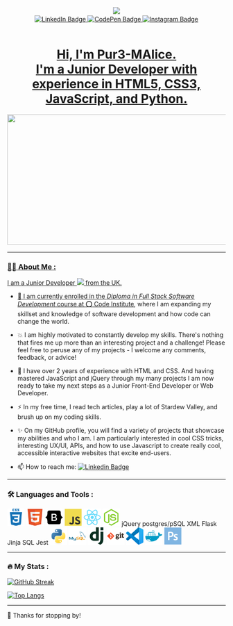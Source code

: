 <div id="header" align="center">
  <img src="https://media.giphy.com/media/paTz7UZbPfTZFRYnnB/giphy.gif" width="120"/>
  <div id="badges">
    <a href="https://www.linkedin.com/in/alice-ford-042729174/">
      <img src="https://img.shields.io/badge/LinkedIn-blue?style=for-the-badge&logo=linkedin&logoColor=white" alt="LinkedIn Badge"/>
    </a>
    <a href="https://codepen.io/Pure_MAlice">
      <img src= "https://img.shields.io/badge/Codepen-000000?style=for-the-badge&logo=codepen&logoColor=white" alt="CodePen Badge"/>
    </a>
    <a href="https://www.instagram.com/as_ford/">
      <img src="https://img.shields.io/badge/Instagram-E4405F?style=for-the-badge&logo=instagram&logoColor=white" alt="Instagram Badge"/
    </a>
  </div>
  <img src="https://komarev.com/ghpvc/?username=Pure3-MAlice&style=flat-square&color=blue" alt=""/>
  <h1>Hi, I'm Pur3-MAlice.<br>I'm a Junior Developer with experience in HTML5, CSS3, JavaScript, and Python.</h1>
  <div align="center">
    <img src="https://media.giphy.com/media/L1R1tvI9svkIWwpVYr/giphy.gif" width="600" height="300"/>
  </div>   
</div>

---

### :woman_technologist: About Me :
I am a Junior Developer <img src="https://media.giphy.com/media/WUlplcMpOCEmTGBtBW/giphy.gif" width="30"> from the UK.

- :telescope: I am currently enrolled in the _Diploma in Full Stack Software Development_ course at [:o: Code Institute](https://codeinstitute.net), where I am expanding my skillset and knowledge of software development and how code can change the world.

- :boom: I am highly motivated to constantly develop my skills. There's nothing that fires me up more than an interesting project and a challenge! Please feel free to peruse any of my projects - I welcome any comments, feedback, or advice!

- :seedling: I have over 2 years of experience with HTML and CSS. And having mastered JavaScript and jQuery through my many projects I am now ready to take my next steps as a Junior Front-End Developer or Web Developer.

- :zap: In my free time, I read tech articles, play a lot of Stardew Valley, and brush up on my coding skills.

- :sparkles: On my GitHub profile, you will find a variety of projects that showcase my abilities and who I am. I am particularly interested in cool CSS tricks, interesting UX/UI, APIs, and how to use Javascript to create really cool, accessible interactive websites that excite end-users. 

- :mailbox: How to reach me: [![Linkedin Badge](https://img.shields.io/badge/-Alice-blue?style=flat&logo=Linkedin&logoColor=white)](https://www.linkedin.com/in/alice-ford-042729174/)


---

### :hammer_and_wrench: Languages and Tools :
<div>
  <img src="https://github.com/devicons/devicon/blob/master/icons/css3/css3-plain-wordmark.svg"  title="CSS3" alt="CSS" width="40" height="40"/>
  <img src="https://github.com/devicons/devicon/blob/master/icons/html5/html5-original.svg" title="HTML5" alt="HTML" width="40" height="40"/>
  <img src="https://github.com/devicons/devicon/blob/master/icons/bootstrap/bootstrap-plain.svg" title="Bootstrap" alt="Bootstrap" width="40" height="40"/>
  <img src="https://github.com/devicons/devicon/blob/master/icons/javascript/javascript-original.svg" title="JavaScript" alt="JavaScript" width="40" height="40"/>
  <img src="https://github.com/devicons/devicon/blob/master/icons/react/react-original.svg" title="React" alt="React" width="40" height="40"/>
  <img src="https://github.com/devicons/devicon/blob/master/icons/nodejs/nodejs-original.svg" title="Node" alt="Node" width="40" height="40"/>
  jQuery
  postgres/pSQL
  XML
  Flask
  Jinja 
  SQL
  Jest
  <img src="https://github.com/devicons/devicon/blob/master/icons/python/python-original.svg" title="Python" alt="Python" width="40" height="40"/>
  <img src="https://github.com/devicons/devicon/blob/master/icons/mysql/mysql-original-wordmark.svg" title="MySQL"  alt="MySQL" width="40" height="40"/>
  <img src="https://github.com/devicons/devicon/blob/master/icons/django/django-plain.svg" title="Django" alt="Django" width="40" height="40"/>
  <img src="https://github.com/devicons/devicon/blob/master/icons/git/git-original-wordmark.svg" title="Git" alt="Git" width="40" height="40"/>
  <img src="https://github.com/devicons/devicon/blob/master/icons/vscode/vscode-original.svg" title="VSCode" alt="VSCode" width="40" height="40"/>
  <img src="https://github.com/devicons/devicon/blob/master/icons/docker/docker-plain.svg" title="Docker" alt="Docker" width="40" height="40"/>
  <img src="https://github.com/devicons/devicon/blob/master/icons/photoshop/photoshop-plain.svg" title="Photoshop" alt="Photoshop" width="40" height="40"/>
</div>

---

### :fire: My Stats :

[![GitHub Streak](https://github-readme-streak-stats.herokuapp.com/?user=Pur3-MAlice)](https://git.io/streak-stats)

[![Top Langs](https://github-readme-stats.vercel.app/api/top-langs/?username=Pur3-MAlice&layout=compact&theme=vision-friendly-dark)](https://github.com/anuraghazra/github-readme-stats)

---

:rocket: Thanks for stopping by!

